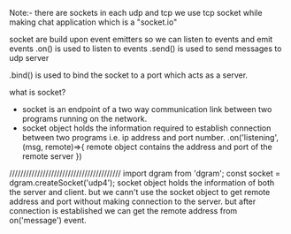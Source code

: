 Note:- there are sockets in each udp and tcp
we use tcp socket while making chat application which is a "socket.io"

socket are build upon event emitters so we can listen to events and emit events
.on() is used to listen to events
.send() is used to send messages to udp server

.bind() is used to bind the socket to a port which acts as a server.

what is socket?
- socket is an endpoint of a two way communication link between two programs running on the network.    
- socket object holds the information required to establish connection between two programs i.e. ip address and port number.
.on('listening',(msg, remote)=>{
    remote object contains the address and port of the remote server
}) 


////////////////////////////////////////
import dgram from 'dgram';
const socket = dgram.createSocket('udp4');
socket object holds the information of both the server and client.
but we cann't use the socket object to get remote address and port without making connection to the server.
but after connection is established we can get the remote address from on('message') event.